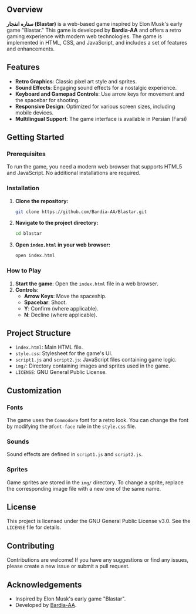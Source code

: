 ## Overview

**ستاره انفجار (Blastar)** is a web-based game inspired by Elon Musk's early game "Blastar." This game is developed by **Bardia-AA** and offers a retro gaming experience with modern web technologies. The game is implemented in HTML, CSS, and JavaScript, and includes a set of features and enhancements.

## Features

- **Retro Graphics**: Classic pixel art style and sprites.
- **Sound Effects**: Engaging sound effects for a nostalgic experience.
- **Keyboard and Gamepad Controls**: Use arrow keys for movement and the spacebar for shooting.
- **Responsive Design**: Optimized for various screen sizes, including mobile devices.
- **Multilingual Support**: The game interface is available in Persian (Farsi)

## Getting Started

### Prerequisites

To run the game, you need a modern web browser that supports HTML5 and JavaScript. No additional installations are required.

### Installation

1. **Clone the repository:**
    ```sh
    git clone https://github.com/Bardia-AA/Blastar.git
    ```
2. **Navigate to the project directory:**
    ```sh
    cd blastar
    ```
3. **Open `index.html` in your web browser:**
    ```sh
    open index.html
    ```

### How to Play

1. **Start the game**: Open the `index.html` file in a web browser.
2. **Controls**:
    - **Arrow Keys**: Move the spaceship.
    - **Spacebar**: Shoot.
    - **Y**: Confirm (where applicable).
    - **N**: Decline (where applicable).

## Project Structure

- `index.html`: Main HTML file.
- `style.css`: Stylesheet for the game's UI.
- `script1.js` and `script2.js`: JavaScript files containing game logic.
- `img/`: Directory containing images and sprites used in the game.
- `LICENSE`: GNU General Public License.

## Customization

### Fonts

The game uses the `Commodore` font for a retro look. You can change the font by modifying the `@font-face` rule in the `style.css` file.

### Sounds

Sound effects are defined in `script1.js` and `script2.js`.

### Sprites

Game sprites are stored in the `img/` directory. To change a sprite, replace the corresponding image file with a new one of the same name.

## License

This project is licensed under the GNU General Public License v3.0. See the `LICENSE` file for details.

## Contributing

Contributions are welcome! If you have any suggestions or find any issues, please create a new issue or submit a pull request.

## Acknowledgements

- Inspired by Elon Musk's early game "Blastar".
- Developed by [Bardia-AA](https://github.com/Bardia-AA).
